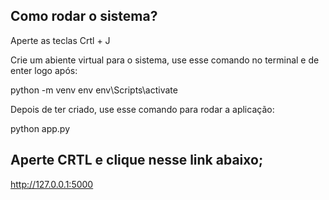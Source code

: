 ## Como rodar o sistema?
Aperte as teclas Crtl + J


Crie um abiente virtual para o sistema, use esse comando no terminal e de enter logo após: 

python -m venv env
env\Scripts\activate

Depois de ter criado, use esse comando para rodar a aplicação: 

python app.py

## Aperte CRTL e clique nesse link abaixo;
http://127.0.0.1:5000